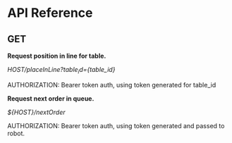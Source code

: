 # API Reference
## GET
**Request position in line for table.**

*${HOST}/placeInLine?table_id=${table_id}*

AUTHORIZATION: Bearer token auth, using token generated for table_id


**Request next order in queue.**

*${HOST}/nextOrder*

AUTHORIZATION: Bearer token auth, using token generated and passed to robot.
